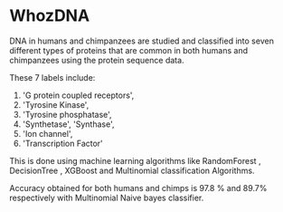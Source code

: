 # WhozDNA

DNA in humans and chimpanzees are studied and classified into seven different types of proteins that are common in both humans and chimpanzees using the protein sequence data.

These 7 labels include:
1. 'G protein coupled receptors',
2. 'Tyrosine Kinase',
3. 'Tyrosine phosphatase',
4. 'Synthetase', 'Synthase',
5. 'Ion channel',
6. 'Transcription Factor'

This is done using machine learning algorithms like RandomForest , DecisionTree , XGBoost and Multinomial classification Algorithms.

Accuracy obtained for both humans and chimps is 97.8 % and 89.7% respectively with Multinomial Naive bayes classifier.
